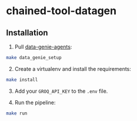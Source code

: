 # chained-tool-datagen

## Installation 

1. Pull [data-genie-agents](https://github.com/interstellarninja/data-genie-agents):
```bash
make data_genie_setup
```

2. Create a virtualenv and install the requirements:        
```bash
make install
```

3. Add your `GROQ_API_KEY` to the `.env` file.

4. Run the pipeline:
```bash
make run
```
